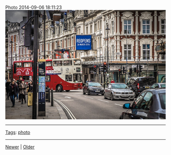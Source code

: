 <!--
title: Photo 2014-09-06 18
date: 2020-06-28T14:49:39.986Z
tags: photo
-->




Photo 2014-09-06 18:11:23
![](96803638862-0.jpg)

<!--BOTTOM-POST-NAVIGATION-->
---

[Tags](tags.md): [photo](tag-photo.md)

---

[Newer](96803637712.md) | [Older](96882209022.md)